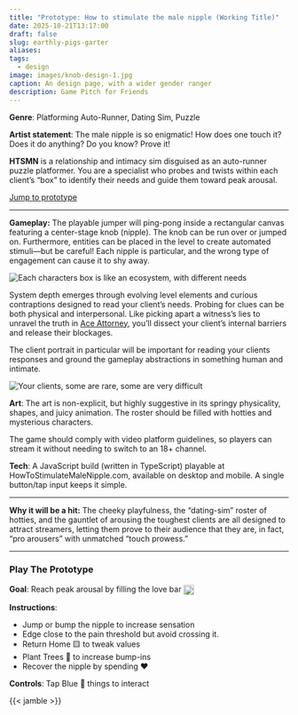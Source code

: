 ```yaml
---
title: "Prototype: How to stimulate the male nipple (Working Title)"
date: 2025-10-21T13:17:00
draft: false
slug: earthly-pigs-garter
aliases:
tags:
  - design
image: images/knob-design-1.jpg
caption: An design page, with a wider gender ranger
description: Game Pitch for Friends
---
```

**Genre**: Platforming Auto-Runner, Dating Sim, Puzzle

**Artist statement**: The male nipple is so enigmatic! How does one touch it? Does it do anything? Do you know? Prove it!

**HTSMN** is a relationship and intimacy sim disguised as an auto-runner puzzle platformer. You are a specialist who probes and twists within each client’s “box” to identify their needs and guide them toward peak arousal.

 <!--more-->
[Jump to prototype](#play-the-prototype)

---

**Gameplay:** 
The playable jumper will ping-pong inside a rectangular canvas featuring a center-stage knob (nipple). The knob can be run over or jumped on. Furthermore, entities can be placed in the level to create automated stimuli—but be careful! Each nipple is particular, and the wrong type of engagement can cause it to shy away.

![Each characters box is like an ecosystem, with different needs](/images/knob-design-3.jpg)

System depth emerges through evolving level elements and curious contraptions designed to read your client’s needs. Probing for clues can be both physical and interpersonal. Like picking apart a witness’s lies to unravel the truth in [Ace Attorney](https://en.wikipedia.org/wiki/Ace_Attorney), you’ll dissect your client’s internal barriers and release their blockages.

The client portrait in particular will be important for reading your clients responses and ground the gameplay abstractions in something human and intimate. 

![Your clients, some are rare, some are very difficult](/images/knob-design-4.jpg)

**Art**:
The art is non-explicit, but highly suggestive in its springy physicality, shapes, and juicy animation. The roster should be filled with hotties and mysterious characters. 

The game should comply with video platform guidelines, so players can stream it without needing to switch to an 18+ channel.

**Tech**:
A JavaScript build (written in TypeScript) playable at HowToStimulateMaleNipple.com, available on desktop and mobile. A single button/tap input keeps it simple.

--- 

**Why it will be a hit:** The cheeky playfulness, the “dating-sim” roster of hotties, and the gauntlet of arousing the toughest clients are all designed to attract streamers, letting them prove to their audience that they are, in fact, “pro arousers” with unmatched “touch prowess.”

---

### Play The Prototype

**Goal**: Reach peak arousal by filling the love bar <img src="/images/crescendo-bar.png" style="display:inline; height:1.3em; vertical-align:middle;">

**Instructions**: 
- Jump or bump the nipple to increase sensation
- Edge close to the pain threshold but avoid crossing it. 
- Return Home 🟨 to tweak values
- Plant Trees 🌲 to increase bump-ins 
- Recover the nipple by spending ❤️


**Controls**: Tap Blue 🔵 things to interact

 
{{< jamble >}}
